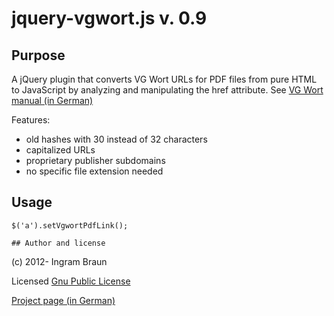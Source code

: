 # jquery-vgwort.js v. 0.9

## Purpose
A jQuery plugin that converts VG Wort URLs for PDF files from pure HTML to JavaScript
by analyzing and manipulating the href attribute. See [VG Wort manual (in German)](https://tom.vgwort.de/Documents/pdfs/manuals/einbauhilfe_pers_zm_urheb.pdf)

Features:

* old hashes with 30 instead of 32 characters
* capitalized URLs
* proprietary publisher subdomains
* no specific file extension needed

## Usage
	$('a').setVgwortPdfLink();
	
	## Author and license
(c) 2012- Ingram Braun

Licensed [Gnu Public License](http://www.gnu.org/copyleft/gpl.html)

[Project page (in German)](http://ingram-braun.net/public/programming/web/jquery-vg-wort/)